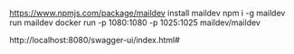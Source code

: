 https://www.npmjs.com/package/maildev
install maildev
npm i -g maildev
run
maildev
docker run -p 1080:1080 -p 1025:1025 maildev/maildev

http://localhost:8080/swagger-ui/index.html#